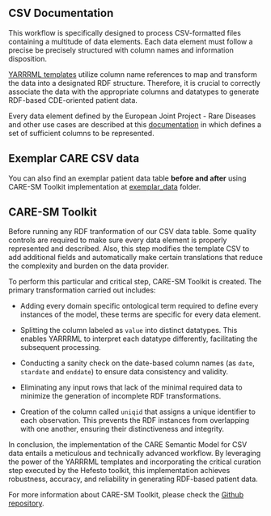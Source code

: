 ## CSV Documentation

This workflow is specifically designed to process CSV-formatted files containing a multitude of data elements. Each data element must follow a precise be precisely structured with column names and information disposition.

[YARRRML templates](/YARRRML/) utilize column name references to map and transform the data into a designated RDF structure. Therefore, it is crucial to correctly associate the data with the appropriate columns and datatypes to generate RDF-based CDE-oriented patient data.


Every data element defined by the European Joint Project - Rare Diseases and other use cases are described at this [documentation](/CSV/doc/) in which defines a set of sufficient columns to be represented.

## Exemplar CARE CSV data

You can also find an exemplar patient data table **before and after** using CARE-SM Toolkit implementation at [exemplar_data](/CSV/exemplar_data/) folder.

## CARE-SM Toolkit

Before running any RDF tranformation of our CSV data table. Some quality controls are required to make sure every data element is properly represented and described. Also, this step modifies the template CSV to add additional fields and automatically make certain translations that reduce the complexity and burden on the data provider.

To perform this particular and critical step, CARE-SM Toolkit is created. The primary transformation carried out includes:

* Adding every domain specific ontological term required to define every instances of the model, these terms are specific for every data element.

* Splitting the column labeled as `value` into distinct datatypes. This enables YARRRML to interpret each datatype differently, facilitating the subsequent processing.

* Conducting a sanity check on the date-based column names (as `date`, `stardate` and `enddate`) to ensure data consistency and validity.

* Eliminating any input rows that lack of the minimal required data to minimize the generation of incomplete RDF transformations.

* Creation of the column called `uniqid` that assigns a unique identifier to each observation. This prevents the RDF instances from overlapping with one another, ensuring their distinctiveness and integrity.

In conclusion, the implementation of the CARE Semantic Model for CSV data entails a meticulous and technically advanced workflow. By leveraging the power of the YARRRML templates and incorporating the critical curation step executed by the Hefesto toolkit, this implementation achieves robustness, accuracy, and reliability in generating RDF-based patient data.

For more information about CARE-SM Toolkit, please check the [Github repository](https://github.com/CARE-SM/CARE-SM-Toolkit).